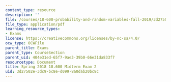 ```yaml
---
content_type: resource
description: ''
file: /courses/18-600-probability-and-random-variables-fall-2019/3d27502e3dc9bc8ed0998a0dab20bc8c_MIT18_600F19_mid2_2018.pdf
file_type: application/pdf
learning_resource_types:
- Exams
license: https://creativecommons.org/licenses/by-nc-sa/4.0/
ocw_type: OCWFile
parent_title: Exams
parent_type: CourseSection
parent_uid: 404e31ed-65f7-9ae3-39b0-66e31da833f7
resourcetype: Document
title: Spring 2018 18.600 Midterm Exam 2
uid: 3d27502e-3dc9-bc8e-d099-8a0dab20bc8c
---
```

